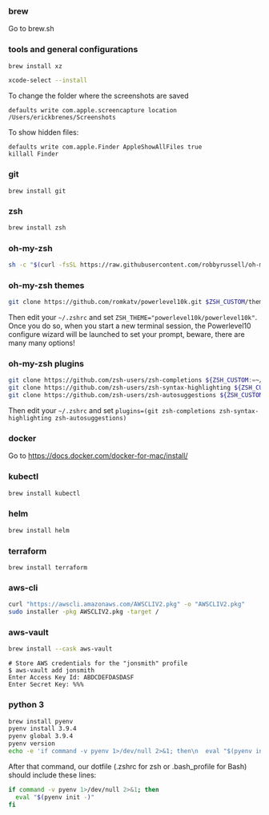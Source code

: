 ### brew
Go to brew.sh

### tools and general configurations
```sh
brew install xz
```

```sh
xcode-select --install
```

To change the folder where the screenshots are saved
```
defaults write com.apple.screencapture location /Users/erickbrenes/Screenshots
```

To show hidden files:
```
defaults write com.apple.Finder AppleShowAllFiles true
killall Finder
```

### git
```
brew install git
```

### zsh
```sh
brew install zsh
```

### oh-my-zsh
```sh
sh -c "$(curl -fsSL https://raw.githubusercontent.com/robbyrussell/oh-my-zsh/master/tools/install.sh)"
```

### oh-my-zsh themes
```sh
git clone https://github.com/romkatv/powerlevel10k.git $ZSH_CUSTOM/themes/powerlevel10k
```
Then edit your `~/.zshrc` and set `ZSH_THEME="powerlevel10k/powerlevel10k"`. Once you do so, when you start a new terminal session, the Powerlevel10 configure wizard will be launched to set your prompt, beware, there are many many options!

### oh-my-zsh plugins
```sh
git clone https://github.com/zsh-users/zsh-completions ${ZSH_CUSTOM:=~/.oh-my-zsh/custom}/plugins/zsh-completions
git clone https://github.com/zsh-users/zsh-syntax-highlighting ${ZSH_CUSTOM:=~/.oh-my-zsh/custom}/plugins/zsh-syntax-highlighting
git clone https://github.com/zsh-users/zsh-autosuggestions ${ZSH_CUSTOM:-~/.oh-my-zsh/custom}/plugins/zsh-autosuggestions
```

Then edit your `~/.zshrc` and set `plugins=(git zsh-completions zsh-syntax-highlighting zsh-autosuggestions)`

### docker
Go to https://docs.docker.com/docker-for-mac/install/

### kubectl
```sh
brew install kubectl
```

### helm
```sh
brew install helm
```

### terraform
```
brew install terraform
```

### aws-cli
```sh
curl "https://awscli.amazonaws.com/AWSCLIV2.pkg" -o "AWSCLIV2.pkg"
sudo installer -pkg AWSCLIV2.pkg -target /
```

### aws-vault
```sh
brew install --cask aws-vault
```

```
# Store AWS credentials for the "jonsmith" profile
$ aws-vault add jonsmith
Enter Access Key Id: ABDCDEFDASDASF
Enter Secret Key: %%%
```

### python 3
```bash
brew install pyenv
pyenv install 3.9.4
pyenv global 3.9.4
pyenv version
echo -e 'if command -v pyenv 1>/dev/null 2>&1; then\n  eval "$(pyenv init -)"\nfi' >> ~/.zshrc
```

After that command, our dotfile (.zshrc for zsh or .bash_profile for Bash) should include these lines:

```bash
if command -v pyenv 1>/dev/null 2>&1; then
  eval "$(pyenv init -)"
fi
```
